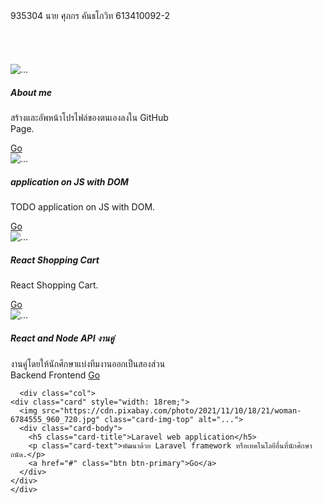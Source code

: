 <!DOCTYPE html>
<html lang="en">
<head>
    <meta charset="UTF-8">
    <meta http-equiv="X-UA-Compatible" content="IE=edge">
    <meta name="viewport" content="width=device-width, initial-scale=1.0">
    <title>Document</title>
    <!-- CSS only -->
<link href="https://cdn.jsdelivr.net/npm/bootstrap@5.1.3/dist/css/bootstrap.min.css" rel="stylesheet" integrity="sha384-1BmE4kWBq78iYhFldvKuhfTAU6auU8tT94WrHftjDbrCEXSU1oBoqyl2QvZ6jIW3" crossorigin="anonymous">
<!-- JavaScript Bundle with Popper -->
<script src="https://cdn.jsdelivr.net/npm/bootstrap@5.1.3/dist/js/bootstrap.bundle.min.js" integrity="sha384-ka7Sk0Gln4gmtz2MlQnikT1wXgYsOg+OMhuP+IlRH9sENBO0LRn5q+8nbTov4+1p" crossorigin="anonymous"></script>
</head>
<body>
  
  <nav class="navbar navbar-light bg-light">
    <div class="container-fluid">
      <span class="navbar-brand mb-0 h1">935304 นาย ศุภกร คันธโกวิท 613410092-2</span>
    </div>
  </nav>
<br><br><br><br>
<div class="container ">
<div class="row row-cols-1 row-cols-md-4 g-3">
  <div class="col">
<div class="card" style="width: 18rem;">
  <img src="https://cdn.pixabay.com/photo/2021/11/10/18/21/woman-6784555_960_720.jpg" class="card-img-top" alt="...">
  <div class="card-body">
    <h5 class="card-title">About me</h5>
    <p class="card-text">สร้างและอัพหน้าโปรไฟล์ของตนเองลงใน GitHub Page.</p>
    <a href="https://github.com/crownvictoriaP71/crownvictoriap71.github.io" class="btn btn-primary">Go</a>
  </div>
</div>
</div>

  
<div class="col">
  <div class="card" style="width: 18rem;">
    <img src="https://cdn.pixabay.com/photo/2021/11/10/18/21/woman-6784555_960_720.jpg" class="card-img-top" alt="...">
    <div class="card-body">
      <h5 class="card-title">application on JS with DOM</h5>
      <p class="card-text">TODO application on JS with DOM.</p>
      <a href="#" class="btn btn-primary">Go</a>
    </div>
  </div>
  </div>


  <div class="col">
    <div class="card" style="width: 18rem;">
      <img src="https://cdn.pixabay.com/photo/2021/11/10/18/21/woman-6784555_960_720.jpg" class="card-img-top" alt="...">
      <div class="card-body">
        <h5 class="card-title">React Shopping Cart</h5>
        <p class="card-text">React Shopping Cart.</p>
        <a href="#" class="btn btn-primary">Go</a>
      </div>
    </div>
    </div>


  <div class="col">
    <div class="card" style="width: 18rem;">
      <img src="https://cdn.pixabay.com/photo/2021/11/10/18/21/woman-6784555_960_720.jpg" class="card-img-top" alt="...">
      <div class="card-body">
        <h5 class="card-title">React and Node API งานคู่</h5>
        <p class="card-text">งานคู่โดยให้นักศึกษาแบ่งทีมงานออกเป็นสองส่วน Backend Frontend 
        <a href="#" class="btn btn-primary">Go</a>
      </div>
    </div>
    </div>
    
      <div class="col">
    <div class="card" style="width: 18rem;">
      <img src="https://cdn.pixabay.com/photo/2021/11/10/18/21/woman-6784555_960_720.jpg" class="card-img-top" alt="...">
      <div class="card-body">
        <h5 class="card-title">Laravel web application</h5>
        <p class="card-text">พัฒนาด้วย Laravel framework หรือเทคโนโลยีอื่นที่นักศึกษาถนัด.</p>
        <a href="#" class="btn btn-primary">Go</a>
      </div>
    </div>
    </div>


</div></div>
  </body>
</html>
